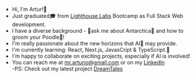 - Hi, I'm Artur!👋
- Just graduated🎓 from [Lighthouse Labs](https://www.lighthouselabs.ca/) Bootcamp as Full Stack Web development.
- I have a diverse background - 💬ask me about Antarctica🥶 and how to groom your Poodle🐩!
- I'm really passionate about the new horizons that AI🤖 may provide.
- I'm currently learning: React, Next.js, JavasCript & TypeScript.🌱
- I'm happy to collaborate on exciting projects, especially if AI is involved!
- You can reach me at [mr.arturio@gmail.com](mr.arturio@gmail.com) or on my [LinkedIn](https://www.linkedin.com/in/artur-tereshchenko-968934199/) <br>
  -PS: Check out my latest project [DreamTales](https://github.com/mr-Arturio/DreamTales)

<!--
**mr-Arturio/mr-Arturio** is a ✨ _special_ ✨ repository because its `README.md` (this file) appears on your GitHub profile.

Here are some ideas to get you started:

- 🔭 I’m currently working on ...
- 🌱 I’m currently learning ...
- 👯 I’m looking to collaborate on ...
- 🤔 I’m looking for help with ...
- 💬 Ask me about ...
- 📫 How to reach me: ...
- 😄 Pronouns: ...
- ⚡ Fun fact: ...
-->
